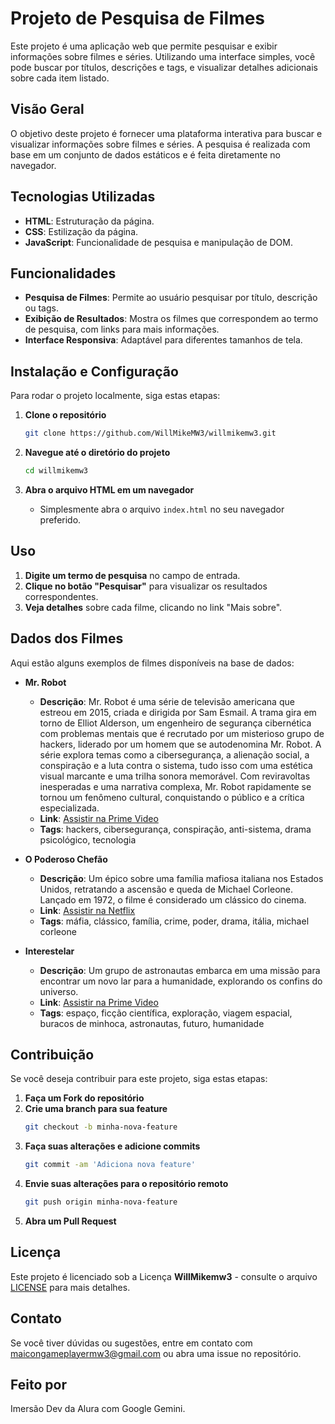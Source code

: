 # Projeto de Pesquisa de Filmes

Este projeto é uma aplicação web que permite pesquisar e exibir informações sobre filmes e séries. Utilizando uma interface simples, você pode buscar por títulos, descrições e tags, e visualizar detalhes adicionais sobre cada item listado.

## Visão Geral

O objetivo deste projeto é fornecer uma plataforma interativa para buscar e visualizar informações sobre filmes e séries. A pesquisa é realizada com base em um conjunto de dados estáticos e é feita diretamente no navegador.

## Tecnologias Utilizadas

- **HTML**: Estruturação da página.
- **CSS**: Estilização da página.
- **JavaScript**: Funcionalidade de pesquisa e manipulação de DOM.

## Funcionalidades

- **Pesquisa de Filmes**: Permite ao usuário pesquisar por título, descrição ou tags.
- **Exibição de Resultados**: Mostra os filmes que correspondem ao termo de pesquisa, com links para mais informações.
- **Interface Responsiva**: Adaptável para diferentes tamanhos de tela.

## Instalação e Configuração

Para rodar o projeto localmente, siga estas etapas:

1. **Clone o repositório**
    ```bash
    git clone https://github.com/WillMikeMW3/willmikemw3.git
    ```

2. **Navegue até o diretório do projeto**
    ```bash
    cd willmikemw3
    ```

3. **Abra o arquivo HTML em um navegador**
    - Simplesmente abra o arquivo `index.html` no seu navegador preferido.

## Uso

1. **Digite um termo de pesquisa** no campo de entrada.
2. **Clique no botão "Pesquisar"** para visualizar os resultados correspondentes.
3. **Veja detalhes** sobre cada filme, clicando no link "Mais sobre".

## Dados dos Filmes

Aqui estão alguns exemplos de filmes disponíveis na base de dados:

- **Mr. Robot**
  - **Descrição**: Mr. Robot é uma série de televisão americana que estreou em 2015, criada e dirigida por Sam Esmail. A trama gira em torno de Elliot Alderson, um engenheiro de segurança cibernética com problemas mentais que é recrutado por um misterioso grupo de hackers, liderado por um homem que se autodenomina Mr. Robot. A série explora temas como a cibersegurança, a alienação social, a conspiração e a luta contra o sistema, tudo isso com uma estética visual marcante e uma trilha sonora memorável. Com reviravoltas inesperadas e uma narrativa complexa, Mr. Robot rapidamente se tornou um fenômeno cultural, conquistando o público e a crítica especializada.
  - **Link**: [Assistir na Prime Video](https://www.primevideo.com/-/pt/detail/0ND5POOAYD6A4THTH7C1TD3TYE/ref=atv_dp_season_select_s1)
  - **Tags**: hackers, cibersegurança, conspiração, anti-sistema, drama psicológico, tecnologia

- **O Poderoso Chefão**
  - **Descrição**: Um épico sobre uma família mafiosa italiana nos Estados Unidos, retratando a ascensão e queda de Michael Corleone. Lançado em 1972, o filme é considerado um clássico do cinema.
  - **Link**: [Assistir na Netflix](https://www.netflix.com/br/title/60011152)
  - **Tags**: máfia, clássico, família, crime, poder, drama, itália, michael corleone

- **Interestelar**
  - **Descrição**: Um grupo de astronautas embarca em uma missão para encontrar um novo lar para a humanidade, explorando os confins do universo.
  - **Link**: [Assistir na Prime Video](https://www.primevideo.com/-/pt/detail/Interestelar/0PUNMGZEWOMYFKR1XIGOLTL2YM)
  - **Tags**: espaço, ficção científica, exploração, viagem espacial, buracos de minhoca, astronautas, futuro, humanidade

## Contribuição

Se você deseja contribuir para este projeto, siga estas etapas:

1. **Faça um Fork do repositório**
2. **Crie uma branch para sua feature**
    ```bash
    git checkout -b minha-nova-feature
    ```
3. **Faça suas alterações e adicione commits**
    ```bash
    git commit -am 'Adiciona nova feature'
    ```
4. **Envie suas alterações para o repositório remoto**
    ```bash
    git push origin minha-nova-feature
    ```
5. **Abra um Pull Request**

## Licença

Este projeto é licenciado sob a Licença **WillMikemw3** - consulte o arquivo [LICENSE](./LICENSE) para mais detalhes.

## Contato

Se você tiver dúvidas ou sugestões, entre em contato com [maicongameplayermw3@gmail.com](mailto:maicongameplayermw3@gmail.com) ou abra uma issue no repositório.

## Feito por

Imersão Dev da Alura com Google Gemini.

